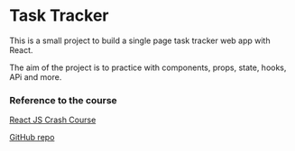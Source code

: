 # Task Tracker

This is a small project to build a single page task tracker web app with React.

The aim of the project is to practice with components, props, state, hooks, APi and more.

### Reference to the course

[React JS Crash Course](https://www.youtube.com/watch?v=w7ejDZ8SWv8&ab_channel=TraversyMedia)

[GitHub repo](https://github.com/bradtraversy/react-crash-2021)